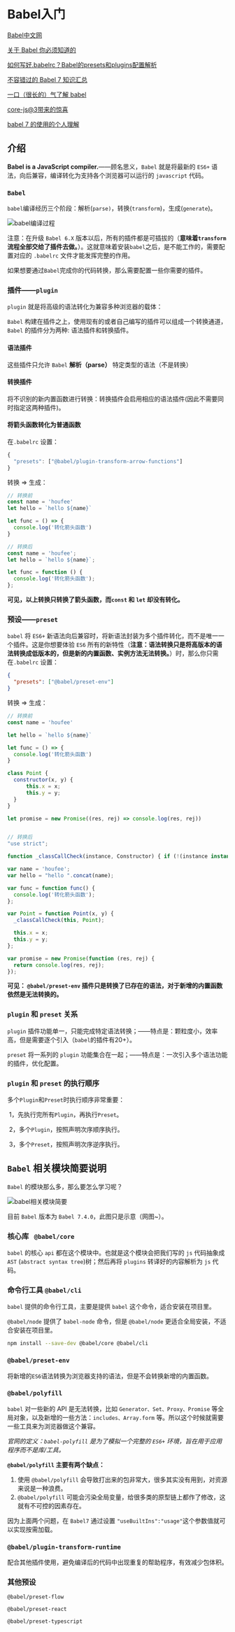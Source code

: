 # Babel入门

[Babel中文网](https://www.babeljs.cn/)

[关于 Babel 你必须知道的](https://mp.weixin.qq.com/s?__biz=MzAxODE2MjM1MA==&mid=2651556802&idx=1&sn=e1662ecf90a83b1af70f414a129c419e&chksm=80255c03b752d515cd295494b7dd7f9934dda965993ceb504dd81883986b2459ba6bbc8036c1&scene=21#wechat_redirect)

[如何写好.babelrc？Babel的presets和plugins配置解析](https://mp.weixin.qq.com/s?__biz=MzAxODE2MjM1MA==&mid=2651554316&idx=2&sn=0eed97d38b8e52bd32e3a983e4a36259&chksm=802555cdb752dcdbfb0d7943f4b16013478f3876323d3c0b249f7e840dfc32ff7f8d42de900f&scene=21#wechat_redirect)

[不容错过的 Babel 7 知识汇总](https://mp.weixin.qq.com/s?__biz=MzAxODE2MjM1MA==&mid=2651557504&idx=1&sn=d107ac3ffcf0b1e7703f67841e6878e3&chksm=80255941b752d057bdee60ab26fbb881f59c64e7748d23b00a55498009c82462e267701f1884&mpshare=1&scene=1&srcid=&sharer_sharetime=1575690524256&sharer_shareid=38ae308f973ffdefaa3c22ddb4d38578&key=636b949d6534501af93901af2df27754f02c01fd0f6d1dff0c825d8b867aa2769c6cf15ca179ae9223091e6e5ee474da1b15dd0dc957ace5d853f8d0c8420acaad099c6ac4c728adaf5a77a274936c9a&ascene=1&uin=Mjg1MDc1OTkwNQ%3D%3D&devicetype=Windows+7&version=62070158&lang=zh_CN&exportkey=A5kS66nATzTigVUVtTZ4aMs%3D&pass_ticket=ng4r6Ujr5n0DdvPEeoEsrvf9%2FfCrg4c8eOArZ6jPtCc9NL9NVrvBFQDlGlgHNG87)

[一口（很长的）气了解 babel](https://zhuanlan.zhihu.com/p/43249121)

[core-js@3带来的惊喜](https://www.cnblogs.com/sefaultment/p/11631314.html)

[babel 7 的使用的个人理解](https://www.jianshu.com/p/cbd48919a0cc)

## 介绍

**Babel is a JavaScript compiler.**——顾名思义，`Babel` 就是将最新的 `ES6+` 语法，向后兼容，编译转化为支持各个浏览器可以运行的 `javascript` 代码。

### `Babel`

`babel`编译经历三个阶段：解析(`parse)`，转换(`transform`)，生成(`generate`)。

![babel编译过程](01-%E8%AE%A4%E8%AF%86Babel/babel%E7%BC%96%E8%AF%91%E8%BF%87%E7%A8%8B.webp)

注意：在升级 `Babel 6.X` 版本以后，所有的插件都是可插拔的（**意味着`transform` 流程全部交给了插件去做。**）。这就意味着安装`babel`之后，是不能工作的，需要配置对应的 `.babelrc` 文件才能发挥完整的作用。

如果想要通过`Babel`完成你的代码转换，那么需要配置一些你需要的插件。

### 插件——`plugin`

`plugin` 就是将高级的语法转化为兼容多种浏览器的载体：

`Babel` 构建在插件之上，使用现有的或者自己编写的插件可以组成一个转换通道，`Babel` 的插件分为两种: 语法插件和转换插件。

#### 语法插件

这些插件只允许 `Babel` **解析（parse）** 特定类型的语法（不是转换）

#### 转换插件

将不识别的新内置函数进行转换：转换插件会启用相应的语法插件(因此不需要同时指定这两种插件)。

#### 将箭头函数转化为普通函数

在`.babelrc` 设置：

```javascript
{
  "presets": ["@babel/plugin-transform-arrow-functions"]
}
```

转换 => 生成：

```javascript
// 转换前
const name = 'houfee'
let hello = `hello ${name}`

let func = () => {
  console.log('转化箭头函数')
}

// 转换后
const name = 'houfee';
let hello = `hello ${name}`;

let func = function () {
  console.log('转化箭头函数');
};
```

**可见，以上转换只转换了箭头函数，而`const` 和 `let` 却没有转化。**

### 预设——`preset`

`babel` 将 `ES6+` 新语法向后兼容时，将新语法封装为多个插件转化，而不是唯一一个插件。这是你想要体验 `ES6` 所有的新特性（**注意：语法转换只是将高版本的语法转换成低版本的，但是新的内置函数、实例方法无法转换。**）时，那么你只需在`.babelrc` 设置：

```json
{
  "presets": ["@babel/preset-env"]
}
```

转换 => 生成：

```javascript
// 转换前
const name = 'houfee'

let hello = `hello ${name}`

let func = () => {
  console.log('转化箭头函数')
}

class Point {
  constructor(x, y) {
      this.x = x;
      this.y = y;
  }
}

let promise = new Promise((res, rej) => console.log(res, rej))


// 转换后
"use strict";

function _classCallCheck(instance, Constructor) { if (!(instance instanceof Constructor)) { throw new TypeError("Cannot call a class as a function"); } }

var name = 'houfee';
var hello = "hello ".concat(name);

var func = function func() {
  console.log('转化箭头函数');
};

var Point = function Point(x, y) {
  _classCallCheck(this, Point);

  this.x = x;
  this.y = y;
};

var promise = new Promise(function (res, rej) {
  return console.log(res, rej);
});
```

**可见： `@babel/preset-env` 插件只是转换了已存在的语法，对于新增的内置函数依然是无法转换的。**

### `plugin` 和 `preset` 关系

`plugin`  插件功能单一，只能完成特定语法转换；——特点是：颗粒度小，效率高，但是需要逐个引入（`babel`的插件有20+）。

`preset`  将一系列的 `plugin` 功能集合在一起；——特点是：一次引入多个语法功能的插件，优化配置。

### `plugin` 和 `preset` 的执行顺序

多个`Plugin`和`Preset`时执行顺序非常重要：

​       1，先执行完所有`Plugin`，再执行`Preset`。

​       2，多个`Plugin`，按照声明次序顺序执行。

​       3，多个`Preset`，按照声明次序逆序执行。

## `Babel` 相关模块简要说明

`Babel` 的模块那么多，那么要怎么学习呢？

![babel相关模块简要](01-%E8%AE%A4%E8%AF%86Babel/babel%E7%9B%B8%E5%85%B3%E6%A8%A1%E5%9D%97%E7%AE%80%E8%A6%81.webp)

目前 `Babel` 版本为 `Babel 7.4.0`，此图只是示意（网图~）。

### 核心库 ` @babel/core`

`babel` 的核心 `api` 都在这个模块中。也就是这个模块会把我们写的 `js` 代码抽象成 `AST` (`abstract syntax tree`)树；然后再将 `plugins` 转译好的内容解析为 `js` 代码。

### 命令行工具 `@babel/cli`

`babel` 提供的命令行工具，主要是提供 `babel` 这个命令，适合安装在项目里。

`@babel/node` 提供了 `babel-node` 命令，但是 `@babel/node` 更适合全局安装，不适合安装在项目里。

```bash
npm install --save-dev @babel/core @babel/cli
```

### `@babel/preset-env`

将新增的`ES6`语法转换为浏览器支持的语法，但是不会转换新增的内置函数。

### `@babel/polyfill`

`babel` 对一些新的 API 是无法转换，比如 `Generator、Set、Proxy、Promise` 等全局对象，以及新增的一些方法：`includes、Array.form` 等。所以这个时候就需要一些工具来为浏览器做这个兼容。

*官网的定义：`babel-polyfill` 是为了模拟一个完整的 `ES6+` 环境，旨在用于应用程序而不是库/工具。*

**`@babel/polyfill` 主要有两个缺点：**

1. 使用 `@babel/polyfill` 会导致打出来的包非常大，很多其实没有用到，对资源来说是一种浪费。
2. `@babel/polyfill` 可能会污染全局变量，给很多类的原型链上都作了修改，这就有不可控的因素存在。

因为上面两个问题，在 `Babel7` 通过设置 `"useBuiltIns":"usage"`这个参数值就可以实现按需加载。

### `@babel/plugin-transform-runtime`

配合其他插件使用，避免编译后的代码中出现重复的帮助程序，有效减少包体积。

### 其他预设

`@babel/preset-flow`

`@babel/preset-react`

`@babel/preset-typescript`



